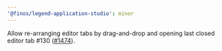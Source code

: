 ```yaml
---
'@finos/legend-application-studio': minor
---
```


Allow re-arranging editor tabs by drag-and-drop and opening last closed editor tab #130 ([#1474](https://github.com/finos/legend-studio/pull/1474)).
